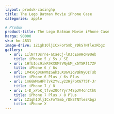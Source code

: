 ```yaml
---
layout: produk-casinghp
title: The Lego Batman Movie iPhone Case
categories: apple

# Produk
product-title: The Lego Batman Movie iPhone Case
harga: 90000
sku: hn-4831
image-drive: 1Z1gh1OljICxFoYSmb_rDkSTNTlezRbgz
gallery:
  - url: 1IlNrTDsrne-aCaeCj-lKJcEoAHcN9Ueb
    title: iPhone 5 / 5s / SE
  - url: 1HfbIoc9ikR9KXUM7VNybM_x5T5Rf17ZF
    title: iPhone 6 / 6s
  - url: 1V4x6g0KHWmzGekzuXU6VIqVQkNyOzTsb
    title: iPhone 6 Plus / 6s Plus
  - url: 1m66WMaHFhlVk2YvLy22HjFoXG7T5T-Jr
    title: iPhone 7 / 8
  - url: 1-D_xPoK_tfvw20C4Yyr74SpJV4cnCthU
    title: iPhone 7 Plus / 8 Plus
  - url: 1Z1gh1OljICxFoYSmb_rDkSTNTlezRbgz
    title: iPhone X
---
```

